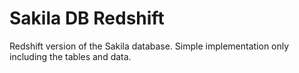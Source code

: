 # Sakila DB Redshift

Redshift version of the Sakila database. Simple implementation only including the tables and data.
